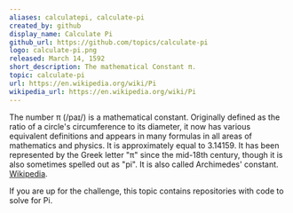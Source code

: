 ```yaml
---
aliases: calculatepi, calculate-pi
created_by: github
display_name: Calculate Pi
github_url: https://github.com/topics/calculate-pi
logo: calculate-pi.png
released: March 14, 1592
short_description: The mathematical Constant π.
topic: calculate-pi
url: https://en.wikipedia.org/wiki/Pi
wikipedia_url: https://en.wikipedia.org/wiki/Pi
---
```


The number π (/paɪ/) is a mathematical constant. Originally defined as the ratio
of a circle's circumference to its diameter, it now has various equivalent
definitions and appears in many formulas in all areas of mathematics and
physics. It is approximately equal to 3.14159. It has been represented by the
Greek letter "π" since the mid-18th century, though it is also sometimes spelled
out as "pi". It is also called Archimedes' constant.
[Wikipedia](https://en.wikipedia.org/wiki/Pi).

If you are up for the challenge, this topic contains repositories with code to
solve for Pi.
